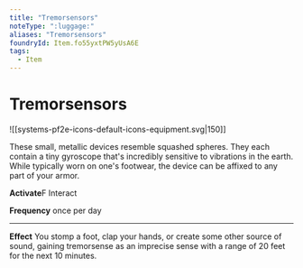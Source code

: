 ```yaml
---
title: "Tremorsensors"
noteType: ":luggage:"
aliases: "Tremorsensors"
foundryId: Item.fo55yxtPW5yUsA6E
tags:
  - Item
---
```


# Tremorsensors
![[systems-pf2e-icons-default-icons-equipment.svg|150]]

These small, metallic devices resemble squashed spheres. They each contain a tiny gyroscope that's incredibly sensitive to vibrations in the earth. While typically worn on one's footwear, the device can be affixed to any part of your armor.

**Activate**F Interact

**Frequency** once per day

* * *

**Effect** You stomp a foot, clap your hands, or create some other source of sound, gaining tremorsense as an imprecise sense with a range of 20 feet for the next 10 minutes.


